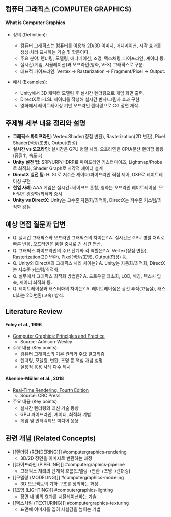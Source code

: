 

## 컴퓨터 그래픽스 (COMPUTER GRAPHICS)

#### What is Computer Graphics

- 정의 (Definition):
	- 컴퓨터 그래픽스는 컴퓨터를 이용해 2D/3D 이미지, 애니메이션, 시각 효과를 생성·처리·표시하는 기술 및 학문이다.
	- 주요 분야: 렌더링, 모델링, 애니메이션, 조명, 텍스처링, 파이프라인, 셰이더 등.
	- 실시간(게임, 시뮬레이션)과 오프라인(영화, VFX) 그래픽스로 구분.
	- 대표적 파이프라인: Vertex → Rasterization → Fragment/Pixel → Output.

- 예시 (Examples):
	- Unity에서 3D 캐릭터 모델링 후 실시간 렌더링으로 게임 화면 출력.
	- DirectX로 HLSL 셰이더를 작성해 실시간 반사/그림자 효과 구현.
	- 영화에서 레이트레이싱 기반 오프라인 렌더링으로 CG 장면 제작.

## 주제별 세부 내용 정리와 설명
- **그래픽스 파이프라인**: Vertex Shader(정점 변환), Rasterization(2D 변환), Pixel Shader(색상/조명), Output(합성)
- **실시간 vs 오프라인**: 실시간은 GPU 병렬 처리, 오프라인은 CPU/분산 렌더팜 활용(품질↑, 속도↓)
- **Unity 실전 팁**: SRP/URP/HDRP로 파이프라인 커스터마이즈, Lightmap/Probe로 최적화, Shader Graph로 시각적 셰이더 설계
- **DirectX 실전 팁**: HLSL로 저수준 셰이더/파이프라인 직접 제어, DXR로 레이트레이싱 구현
- **현업 사례**: AAA 게임은 실시간+베이크드 혼합, 영화는 오프라인 레이트레이싱, 모바일은 경량화/최적화 중시
- **Unity vs DirectX**: Unity는 고수준 자동화/최적화, DirectX는 저수준 커스텀/최적화 강점

## 예상 면접 질문과 답변
- Q. 실시간 그래픽스와 오프라인 그래픽스의 차이는?
  A. 실시간은 GPU 병렬 처리로 빠른 반응, 오프라인은 품질 중시로 긴 시간 연산.
- Q. 그래픽스 파이프라인의 주요 단계와 각 역할은?
  A. Vertex(정점 변환), Rasterization(2D 변환), Pixel(색상/조명), Output(합성) 등.
- Q. Unity와 DirectX의 그래픽스 처리 차이는?
  A. Unity는 자동화/최적화, DirectX는 저수준 커스텀/최적화.
- Q. 실무에서 그래픽스 최적화 방법은?
  A. 드로우콜 최소화, LOD, 배칭, 텍스처 압축, 셰이더 최적화 등.
- Q. 레이트레이싱과 래스터화의 차이는?
  A. 레이트레이싱은 광선 추적(고품질), 래스터화는 2D 변환(고속) 방식.

## Literature Review

#### Foley et al., 1996
- [Computer Graphics: Principles and Practice](https://dl.acm.org/doi/10.5555/551714)
	- Source: Addison-Wesley
- 주요 내용 (Key points):
	- 컴퓨터 그래픽스의 기본 원리와 주요 알고리즘
	- 렌더링, 모델링, 변환, 조명 등 핵심 개념 설명
	- 실용적 응용 사례 다수 제시

#### Akenine-Möller et al., 2018
- [Real-Time Rendering, Fourth Edition](https://www.crcpress.com/Real-Time-Rendering-Fourth-Edition/Akenine-Moller-Haines-Hoffman/p/book/9781138627000)
	- Source: CRC Press
- 주요 내용 (Key points):
	- 실시간 렌더링의 최신 기술 동향
	- GPU 파이프라인, 셰이더, 최적화 기법
	- 게임 및 인터랙티브 미디어 응용

## 관련 개념 (Related Concepts)

- [[렌더링 (RENDERING)]] #computergraphics-rendering
	- 3D/2D 장면을 이미지로 변환하는 과정
- [[파이프라인 (PIPELINE)]] #computergraphics-pipeline
	- 그래픽스 처리의 단계적 흐름(모델링→변환→조명→렌더링)
- [[모델링 (MODELING)]] #computergraphics-modeling
	- 3D 오브젝트의 기하 구조를 정의하는 과정
- [[조명 (LIGHTING)]] #computergraphics-lighting
	- 장면 내 빛의 효과를 시뮬레이션하는 기술
- [[텍스처링 (TEXTURING)]] #computergraphics-texturing
	- 표면에 이미지를 입혀 사실감을 높이는 기법 